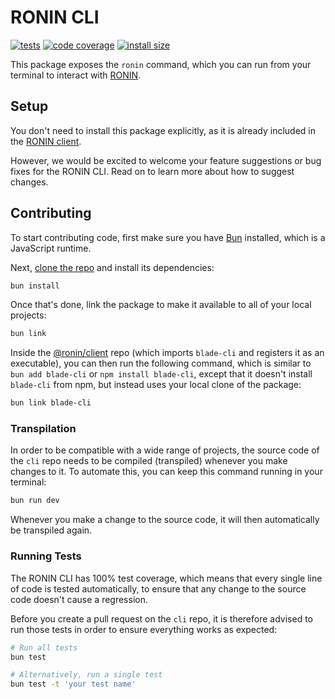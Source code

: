 # RONIN CLI

[![tests](https://img.shields.io/github/actions/workflow/status/ronin-co/cli/validate.yml?label=tests)](https://github.com/ronin-co/cli/actions/workflows/validate.yml)
[![code coverage](https://img.shields.io/codecov/c/github/ronin-co/cli)](https://codecov.io/github/ronin-co/cli)
[![install size](https://packagephobia.com/badge?p=blade-cli)](https://packagephobia.com/result?p=blade-cli)

This package exposes the `ronin` command, which you can run from your terminal to interact with [RONIN](https://ronin.co).

## Setup

You don't need to install this package explicitly, as it is already included in the [RONIN client](https://github.com/ronin-co/client).

However, we would be excited to welcome your feature suggestions or bug fixes for the RONIN CLI. Read on to learn more about how to suggest changes.

## Contributing

To start contributing code, first make sure you have [Bun](https://bun.sh) installed, which is a JavaScript runtime.

Next, [clone the repo](https://docs.github.com/en/repositories/creating-and-managing-repositories/cloning-a-repository) and install its dependencies:

```bash
bun install
```

Once that's done, link the package to make it available to all of your local projects:

```bash
bun link
```

Inside the [@ronin/client](https://github.com/ronin-co/client) repo (which imports `blade-cli` and registers it as an executable), you can then run the following command, which is similar to `bun add blade-cli` or `npm install blade-cli`, except that it doesn't install `blade-cli` from npm, but instead uses your local clone of the package:

```bash
bun link blade-cli
```

### Transpilation

In order to be compatible with a wide range of projects, the source code of the `cli` repo needs to be compiled (transpiled) whenever you make changes to it. To automate this, you can keep this command running in your terminal:

```bash
bun run dev
```

Whenever you make a change to the source code, it will then automatically be transpiled again.

### Running Tests

The RONIN CLI has 100% test coverage, which means that every single line of code is tested automatically, to ensure that any change to the source code doesn't cause a regression.

Before you create a pull request on the `cli` repo, it is therefore advised to run those tests in order to ensure everything works as expected:

```bash
# Run all tests
bun test

# Alternatively, run a single test
bun test -t 'your test name'
```
